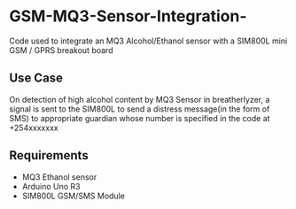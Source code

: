 # GSM-MQ3-Sensor-Integration-
Code used to integrate an MQ3 Alcohol/Ethanol sensor with a SIM800L mini GSM / GPRS breakout board
## Use Case
On detection of high alcohol content by MQ3 Sensor in breatherlyzer, a signal is sent to the SIM800L to send a distress message(in the form of SMS) to appropriate guardian whose number is specified in the code at +254xxxxxxx

## Requirements
- MQ3 Ethanol sensor
- Arduino Uno R3
- SIM800L GSM/SMS Module
